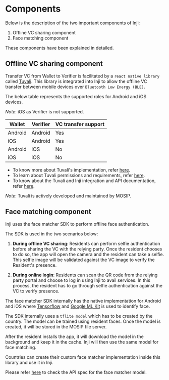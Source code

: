 # Components

Below is the description of the two important components of Inji:

1. Offline VC sharing component
2. Face matching component

These components have been explained in detailed.

## Offline VC sharing component

Transfer VC from Wallet to Verifier is facilitated by a `react native library` called [Tuvali](https://github.com/mosip/tuvali). This library is integrated into Inji to allow the offline VC transfer between mobile devices over `Bluetooth Low Energy (BLE)`.

The below table represents the supported roles for Android and iOS devices.

_Note_: iOS as Verifier is not supported.

| **Wallet** | **Verifier** | **VC transfer support** |
| ---------- | ------------ | ------------------- |
| Android    | Android      | Yes                 |
| iOS        | Android      | Yes                 |
| Android    | iOS          | No                  |
| iOS        | iOS          | No                  |

* To know more about Tuvali's implementation, refer [here](https://docs.mosip.io/inji/tuvali).
* To learn about Tuvali permissions and requirements, refer [here](https://docs.mosip.io/inji/tuvali/tuvali-requirements).
* To know about the Tuvali and Inji integration and API documentation, refer [here](https://docs.mosip.io/inji/tuvali/tuvali-inji).

_Note_: Tuvali is actively developed and maintained by MOSIP.

## Face matching component

Inji uses the face matcher SDK to perform offline face authentication.

The SDK is used in the two scenarios below:

1. **During offline VC sharing**: Residents can perform selfie authentication before sharing the VC with the relying party. Once the resident chooses to do so, the app will open the camera and the resident can take a selfie. This selfie image will be validated against the VC image to verify the Resident's presence.

2. **During online login**: Residents can scan the QR code from the relying party portal and choose to log in using Inji to avail services. In this process, the resident has to go through selfie authentication against the VC to verify presence.

The face matcher SDK internally has the native implementation for Android and iOS where [Tensorflow](https://www.tensorflow.org/) and [Google ML Kit](https://developers.google.com/ml-kit) is used to identify face.

The SDK internally uses a `tflite model` which has to be created by the country. The model can be trained using resident faces. Once the model is created, it will be stored in the MOSIP file server.

After the resident installs the app, it will download the model in the background and keep it in the cache. Inji will then use the same model for face matching.

Countries can create their custom face matcher implementation inside this library and use it in Inji.

Please refer [here](../specifications/face-SDK-specifications.md) to check the API spec for the face matcher model.

